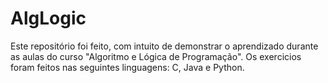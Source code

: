 # AlgLogic

Este repositório foi feito, com intuito de demonstrar o aprendizado durante as aulas do curso "Algoritmo e Lógica de Programação".
Os exercicios foram feitos nas seguintes linguagens: C, Java e Python.
